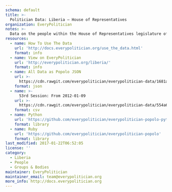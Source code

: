 ```yaml
---
schema: default
title: >-
  Politician Data: Liberia — House of Representatives
organization: EveryPolitician
notes: >-
  Data on the people within the House of Representatives legislature of Liberia.
resources:
  - name: How To Use The Data
    url: 'http://docs.everypolitician.org/use_the_data.html'
    format: info
  - name: View on EveryPolitician
    url: 'http://everypolitician.org/liberia/'
    format: info
  - name: All Data as Popolo JSON
    url: >-
      https://cdn.rawgit.com/everypolitician/everypolitician-data/1681a33db66ba2daea7464d85b4303f1d8f5fcf8/data/Liberia/House/ep-popolo-v1.0.json
    format: json
  - name: >-
      53rd Session: From 2012-01-09
    url: >-
      https://cdn.rawgit.com/everypolitician/everypolitician-data/554a6cb306153130ac5558e4c015471d63e57cb7/data/Liberia/House/term-53.csv
    format: csv
  - name: Python
    url: 'https://github.com/everypolitician/everypolitician-popolo-python'
    format: library
  - name: Ruby
    url: 'https://github.com/everypolitician/everypolitician-popolo'
    format: library
last_modified: 2017-01-22T06:52:05
license: ''
category:
  - Liberia
  - People
  - Groups & Bodies
maintainer: EveryPolitician
maintainer_email: team@everypolitician.org
more_info: http://docs.everypolitician.org
---
```

